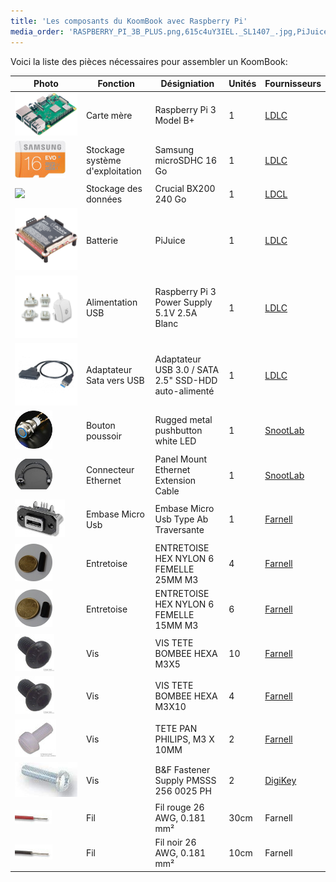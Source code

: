 ```yaml
---
title: 'Les composants du KoomBook avec Raspberry Pi'
media_order: 'RASPBERRY_PI_3B_PLUS.png,615c4uY3IEL._SL1407_.jpg,PiJuice.jpg,Chargeur-RaspberryPi.jpg,481-020.jpg,Adaptateur_Sata_USB.jpg,909-04.jpg,2354239-40.jpg,42251358.jpg,42245556.jpg,42245564.jpg,P1060110.JPG,P1060111.JPG,42358728.jpg,2472689-40.jpg'
---
```


Voici la liste des pièces nécessaires pour assembler un KoomBook:

| Photo | Fonction | Désigniation | Unités | Fournisseurs |
| --- | --- | --- | --- | --- |
| ![](RASPBERRY_PI_3B_PLUS.png?cropResize=60,60) | Carte mère | Raspberry Pi 3 Model B+ | 1 | [LDLC](https://www.ldlc.com/fiche/PB00246555.html) |
| ![](615c4uY3IEL._SL1407_.jpg) | Stockage système d'exploitation | Samsung microSDHC 16 Go | 1 | [LDLC](http://www.ldlc-pro.com/fiche/PB00163896.html) |
| ![](P1060117.JPG) | Stockage des données | Crucial BX200 240 Go | 1 | [LDCL](http://www.ldlc-pro.com/fiche/PB00198020.html) |
| ![](PiJuice.jpg?cropResize=60,60) | Batterie | PiJuice | 1 | [LDLC](https://www.ldlc-pro.com/fiche/PB00250984.html) |
| ![](Chargeur-RaspberryPi.jpg?cropResize=60,60) | Alimentation USB | Raspberry Pi 3 Power Supply 5.1V 2.5A Blanc | 1 | [LDLC](https://www.ldlc-pro.com/fiche/PB00205708.html) |
| ![](Adaptateur_Sata_USB.jpg?cropResize=60,60) | Adaptateur Sata vers USB | Adaptateur USB 3.0 / SATA 2.5" SSD-HDD auto-alimenté  | 1 | [LDLC](https://www.ldlc-pro.com/fiche/PB00186502.html) |
| ![](481-020.jpg) | Bouton poussoir | Rugged metal pushbutton white LED | 1 | [SnootLab](http://snootlab.fr/lang-en/adafruit/949-rugged-metal-pushbutton-white-led-en.html) |
| ![](909-04.jpg) | Connecteur Ethernet | Panel Mount Ethernet Extension Cable | 1 | [SnootLab](http://snootlab.fr/adafruit/520-cable-rj45-de-montage-en-panneau-fr.html) |
| ![](2354239-40.jpg) | Embase Micro Usb | Embase Micro Usb Type Ab Traversante | 1 | [Farnell](http://fr.farnell.com/amphenol-commercial-products/musb-k152-30/embase-micro-usb-type-ab-traversante/dp/2354239) |
| ![](P1060110.JPG) | Entretoise | ENTRETOISE HEX NYLON 6 FEMELLE 25MM M3 | 4 | [Farnell](http://fr.farnell.com/tr-fastenings/fahsngffm3-25-6/entretoise-hex-nylon-6-femelle/dp/2480026) |
| ![](P1060111.JPG) | Entretoise | ENTRETOISE HEX NYLON 6 FEMELLE 15MM M3 | 6 | [Farnell](http://fr.farnell.com/tr-fastenings/fahsngffm3-15-6/entretoise-hex-nylon-6-femelle/dp/2480024) |
| ![](42358728.jpg) | Vis | VIS TETE BOMBEE HEXA M3X5 | 10 | [Farnell](http://fr.farnell.com/tr-fastenings/m35-bhhtmcs100/vis-tete-bombee-hexa-m3x5/dp/1420682) |
| ![](42358728.jpg) | Vis | VIS TETE BOMBEE HEXA M3X10 | 4 | [Farnell](http://fr.farnell.com/tr-fastenings/m35-bhhtmcs100/vis-tete-bombee-hexa-m3x5/dp/1420682) |
| ![](2472689-40.jpg) | Vis | TETE PAN PHILIPS, M3 X 10MM | 2 | [Farnell](http://fr.farnell.com/duratool/dtrnse-1207-m3-10/assort-vis-tete-pan-philips-m3/dp/2472705) |
| ![](42251358.jpg) | Vis | B&F Fastener Supply PMSSS 256 0025 PH | 2 | [DigiKey](http://www.digikey.com/product-detail/en/b-f-fastener-supply/PMSSS%20256%200025%20PH/H700-ND/274911) |
| ![](42245556.jpg) | Fil | Fil rouge 26 AWG, 0.181 mm² | 30cm | Farnell |
| ![](42245564.jpg) | Fil | Fil noir 26 AWG, 0.181 mm² | 10cm | Farnell |


